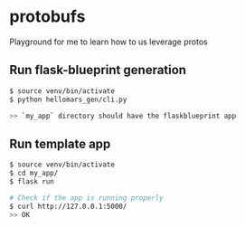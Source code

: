 # protobufs
Playground for me to learn how to us leverage protos

## Run flask-blueprint generation
```bash
$ source venv/bin/activate
$ python hellomars_gen/cli.py

>> `my_app` directory should have the flaskblueprint app
```
## Run template app
```bash
$ source venv/bin/activate
$ cd my_app/
$ flask run

# Check if the app is running properly
$ curl http://127.0.0.1:5000/
>> OK
```
